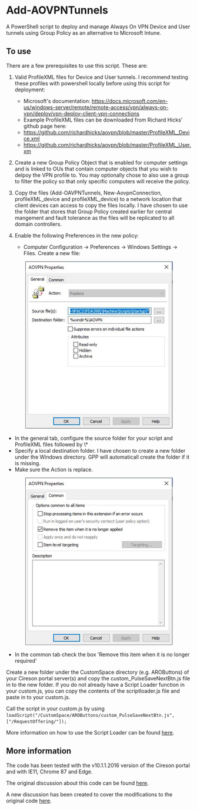 # Add-AOVPNTunnels
A PowerShell script to deploy and manage Always On VPN Device and User tunnels using Group Policy as an alternative to Microsoft Intune.

## To use
There are a few prerequisites to use this script. These are:
1. Valid ProfileXML files for Device and User tunnels. I recommend testing these profiles with powershell locally before using this script for deployment:
   * Microsoft's documentation: https://docs.microsoft.com/en-us/windows-server/remote/remote-access/vpn/always-on-vpn/deploy/vpn-deploy-client-vpn-connections
   * Example ProfileXML files can be downloaded from Richard Hicks' github page here:
   * https://github.com/richardhicks/aovpn/blob/master/ProfileXML_Device.xml
   * https://github.com/richardhicks/aovpn/blob/master/ProfileXML_User.xm


2. Create a new Group Policy Object that is enabled for computer settings and is linked to OUs that contain computer objects that you wish to delpoy the VPN profile to. You may optionally chose to also use a group to filter the policy so that only specific computers will receive the policy.  
3. Copy the files (Add-OAVPNTunnels, New-AovpnConnection, profileXML_device and profileXML_device) to a network location that client devices can access to copy the files locally. I have chosen to use the folder that stores that Group Policy created earlier for central mangement and fault tolerance as the files will be replicated to all domain controllers.  
4. Enable the following Preferences in the new policy:
   * Computer Configuration -> Preferences -> Windows Settings -> Files. Create a new file:

<p align="center">
  <img width="401" height="454" src="/GPPCreateFileGeneral.JPG?raw=true">
</p>

   * In the general tab, configure the source folder for your script and ProfileXML files followed by \\*
   * Specify a local destination folder. I have chosen to create a new folder under the Windows directory. GPP will automaticall create the folder if it is missing.
   * Make sure the Action is replace.
<p align="center">
  <img width="401" height="454" src="/GPPCreateFileCommon.JPG?raw=true">
</p>

  * In the common tab check the box 'Remove this item when it is no longer required'

Create a new folder under the CustomSpace directory (e.g. AROButtons) of your Cireson portal server(s) and copy the custom_PulseSaveNextBtn.js file in to the new folder.
If you do not already have a Script Loader function in your custom.js, you can copy the contents of the scriptloader.js file and paste in to your custom.js.

Call the script in your custom.js by using `loadScript("/CustomSpace/AROButtons/custom_PulseSaveNextBtn.js",["/RequestOffering/"]);`

More information on how to use the Script Loader can be found [here](https://cireson.com/blog/how-to-organize-your-customspace-with-a-script-loader/).

## More information
The code has been tested with the v10.1.1.2016 version of the Cireson portal and with IE11, Chrome 87 and Edge.

The original discussion about this code can be found [here](https://community.cireson.com/discussion/1851/pulsating-save-button-in-drawer-taskbar?).

A new discussion has been created to cover the modifications to the original code [here](https://community.cireson.com/discussion/5848/pulsating-save-next-aro-button-in-drawer-taskbar).
